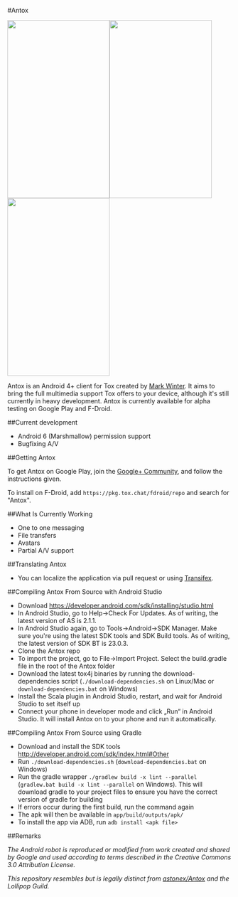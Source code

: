 #Antox

<img src="http://i.imgur.com/PvY7zCQ.jpg" width="230px" height="400px"/><img src="http://i.imgur.com/Hmnjpv3.png" width="230px" height="400px"/><img src="http://i.imgur.com/jApGiZQ.png" width="230px" height="400px"/>

Antox is an Android 4+ client for Tox created by [Mark Winter](https://github.com/Astonex). It aims to bring the full multimedia support Tox offers to your device, although it's still currently in heavy development. Antox is currently available for alpha testing on Google Play and F-Droid.

##Current development

- Android 6 (Marshmallow) permission support
- Bugfixing A/V

##Getting Antox

To get Antox on Google Play, join the [Google+ Community](https://plus.google.com/communities/103125800027884896310), and follow the instructions given.

To install on F-Droid, add `https://pkg.tox.chat/fdroid/repo` and search for "Antox".

##What Is Currently Working
- One to one messaging
- File transfers
- Avatars
- Partial A/V support

##Translating Antox
- You can localize the application via pull request or using [Transifex](https://www.transifex.com/antox/antox/).

##Compiling Antox From Source with Android Studio
- Download https://developer.android.com/sdk/installing/studio.html
- In Android Studio, go to Help->Check For Updates. As of writing, the latest version of AS is 2.1.1.
- In Android Studio again, go to Tools->Android->SDK Manager. Make sure you're using the latest SDK tools and SDK Build tools. As of writing, the latest version of SDK BT is 23.0.3.
- Clone the Antox repo
- To import the project, go to File->Import Project. Select the build.gradle file in the root of the Antox folder
- Download the latest tox4j binaries by running the download-dependencies script (`./download-dependencies.sh` on Linux/Mac or `download-dependencies.bat` on Windows)
- Install the Scala plugin in Android Studio, restart, and wait for Android Studio to set itself up
- Connect your phone in developer mode and click „Run“ in Android Studio. It will install Antox on to your phone and run it automatically.

##Compiling Antox From Source using Gradle
- Download and install the SDK tools http://developer.android.com/sdk/index.html#Other
- Run `./download-dependencies.sh` (`download-dependencies.bat` on Windows)
- Run the gradle wrapper `./gradlew build -x lint --parallel` (`gradlew.bat build -x lint --parallel` on Windows). This will download gradle to your project files to ensure you have the correct version of gradle for building
- If errors occur during the first build, run the command again
- The apk will then be available in `app/build/outputs/apk/`
- To install the app via ADB, run `adb install <apk file>`

##Remarks

*The Android robot is reproduced or modified from work created and shared by Google and used according to terms described in the Creative Commons 3.0 Attribution License.*

*This repository resembles but is legally distinct from [astonex/Antox](https://github.com/Astonex/Antox) and the Lollipop Guild.*

